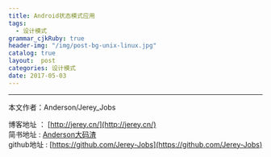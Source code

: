 ```yaml
---
title: Android状态模式应用
tags:
  - 设计模式
grammar_cjkRuby: true
header-img: "/img/post-bg-unix-linux.jpg"
catalog: true
layout:  post
categories: 设计模式
date: 2017-05-03
---
```




----------
本文作者：Anderson/Jerey_Jobs

博客地址   ： [http://jerey.cn/](http://jerey.cn/)<br>
简书地址   :  [Anderson大码渣](http://www.jianshu.com/users/016a5ba708a0/latest_articles)<br>
github地址 :  [https://github.com/Jerey-Jobs](https://github.com/Jerey-Jobs)
